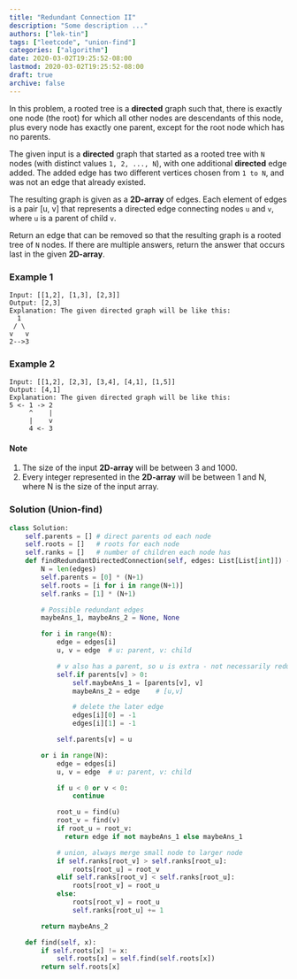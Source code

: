 ```yaml
---
title: "Redundant Connection II"
description: "Some description ..."
authors: ["lek-tin"]
tags: ["leetcode", "union-find"]
categories: ["algorithm"]
date: 2020-03-02T19:25:52-08:00
lastmod: 2020-03-02T19:25:52-08:00
draft: true
archive: false
---
```

In this problem, a rooted tree is a **directed** graph such that, there is exactly one node (the root) for which all other nodes are descendants of this node, plus every node has exactly one parent, except for the root node which has no parents.  

The given input is a **directed** graph that started as a rooted tree with `N` nodes (with distinct values `1, 2, ..., N`), with one additional **directed** edge added. The added edge has two different vertices chosen from `1 to N`, and was not an edge that already existed.  

The resulting graph is given as a **2D-array** of edges. Each element of edges is a pair [u, v] that represents a directed edge connecting nodes `u` and `v`, where `u` is a parent of child `v`.  

Return an edge that can be removed so that the resulting graph is a rooted tree of `N` nodes. If there are multiple answers, return the answer that occurs last in the given **2D-array**.  

### Example 1

```
Input: [[1,2], [1,3], [2,3]]
Output: [2,3]
Explanation: The given directed graph will be like this:
  1
 / \
v   v
2-->3
```

### Example 2

```
Input: [[1,2], [2,3], [3,4], [4,1], [1,5]]
Output: [4,1]
Explanation: The given directed graph will be like this:
5 <- 1 -> 2
     ^    |
     |    v
     4 <- 3
```

#### Note

1. The size of the input **2D-array** will be between 3 and 1000.
2. Every integer represented in the **2D-array** will be between 1 and N, where N is the size of the input array.

### Solution (Union-find)

```python
class Solution:
    self.parents = [] # direct parents od each node
    self.roots = []   # roots for each node
    self.ranks = []   # number of children each node has
    def findRedundantDirectedConnection(self, edges: List[List[int]]) -> List[int]:
        N = len(edges)
        self.parents = [0] * (N+1)
        self.roots = [i for i in range(N+1)]
        self.ranks = [1] * (N+1)

        # Possible redundant edges
        maybeAns_1, maybeAns_2 = None, None

        for i in range(N):
            edge = edges[i]
            u, v = edge  # u: parent, v: child

            # v also has a parent, so u is extra - not necessarily redundant
            self.if parents[v] > 0:
                self.maybeAns_1 = [parents[v], v]
                maybeAns_2 = edge    # [u,v]

                # delete the later edge
                edges[i][0] = -1
                edges[i][1] = -1

            self.parents[v] = u

        or i in range(N):
            edge = edges[i]
            u, v = edge  # u: parent, v: child

            if u < 0 or v < 0:
                continue

            root_u = find(u)
            root_v = find(v)
            if root_u = root_v:
              return edge if not maybeAns_1 else maybeAns_1

            # union, always merge small node to larger node
            if self.ranks[root_v] > self.ranks[root_u]:
                roots[root_u] = root_v
            elif self.ranks[root_v] < self.ranks[root_u]:
                roots[root_v] = root_u
            else:
                roots[root_v] = root_u
                self.ranks[root_u] += 1

        return maybeAns_2

    def find(self, x):
        if self.roots[x] != x:
            self.roots[x] = self.find(self.roots[x])
        return self.roots[x]
```